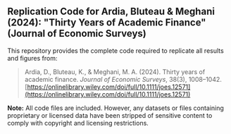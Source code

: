## Replication Code for Ardia, Bluteau & Meghani (2024): "Thirty Years of Academic Finance" (Journal of Economic Surveys)

This repository provides the complete code required to replicate all results and figures from:

> Ardia, D., Bluteau, K., & Meghani, M. A. (2024). Thirty years of academic finance. *Journal of Economic Surveys*, 38(3), 1008–1042. [https://onlinelibrary.wiley.com/doi/full/10.1111/joes.12571](https://onlinelibrary.wiley.com/doi/full/10.1111/joes.12571)

**Note:** All code files are included. However, any datasets or files containing proprietary or licensed data have been stripped of sensitive content to comply with copyright and licensing restrictions.
